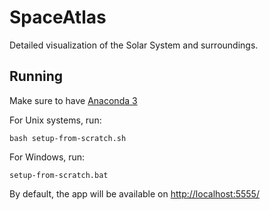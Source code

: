 # SpaceAtlas
Detailed visualization of the Solar System and surroundings.

## Running
Make sure to have [Anaconda 3](https://www.continuum.io/downloads)

For Unix systems, run:
```
bash setup-from-scratch.sh
```

For Windows, run:
```
setup-from-scratch.bat
```

By default, the app will be available on [http://localhost:5555/](http://localhost:5555/)
